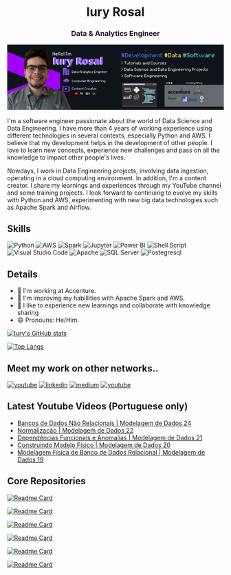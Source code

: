 <h1 align="center">Iury Rosal</h1>
<h3 align="center">Data & Analytics Engineer</h3>

<p align="center">
  <img src="https://github.com/iuryrosal/iuryrosal/blob/main/images/BannerGitHub.png" alt="Banner's Iury"/>
</p>


I'm a software engineer passionate about the world of Data Science and Data Engineering. I have more than 4 years of working experience using different technologies in several contexts, especially Python and AWS. I believe that my development helps in the development of other people. I love to learn new concepts, experience new challenges and pass on all the knowledge to impact other people's lives.

Nowdays, I work in Data Engineering projects, involving data ingestion, operating in a cloud computing environment. In addition, I'm a content creator. I share my learnings and experiences through my YouTube channel and some training projects. I look forward to continuing to evolve my skills with Python and AWS, experimenting with new big data technologies such as Apache Spark and Airflow.

## Skills
![Python](https://img.shields.io/badge/Python-3776AB?style=for-the-badge&logo=python&logoColor=white)
![AWS](https://img.shields.io/badge/Amazon_AWS-FF9900?style=for-the-badge&logo=amazonaws&logoColor=white)
![Spark](https://img.shields.io/badge/Apache_Spark-FFFFFF?style=for-the-badge&logo=apachespark&logoColor=#E35A16)
![Jupyter](https://img.shields.io/badge/Jupyter-F37626.svg?&style=for-the-badge&logo=Jupyter&logoColor=white)
![Power BI](https://img.shields.io/badge/PowerBI-F2C811?style=for-the-badge&logo=Power%20BI&logoColor=white)
![Shell Script](https://img.shields.io/badge/Shell_Script-121011?style=for-the-badge&logo=gnu-bash&logoColor=white)
![Visual Studio Code](https://img.shields.io/badge/Visual_Studio-5C2D91?style=for-the-badge&logo=visual%20studio&logoColor=white)
![Apache](https://img.shields.io/badge/Apache-D22128?style=for-the-badge&logo=Apache&logoColor=white)
![SQL Server](https://img.shields.io/badge/Microsoft%20SQL%20Server-CC2927?style=for-the-badge&logo=microsoft%20sql%20server&logoColor=white)
![Postegresql](https://img.shields.io/badge/PostgreSQL-316192?style=for-the-badge&logo=postgresql&logoColor=white)


## Details
- 🔭 I'm working at Accenture.
- 🌱 I'm improving my habillities with Apache Spark and AWS.
- 🤗 I like to experience new learnings and collaborate with knowledge sharing
- 😄 Pronouns: He/Him.

[![Iury's GitHub stats](https://github-readme-stats.vercel.app/api?username=iuryrosal&show_icons=true&theme=radical)](https://github.com/anuraghazra/github-readme-stats)

[![Top Langs](https://github-readme-stats.vercel.app/api/top-langs/?username=iuryrosal&layout=compact&theme=radical)](https://github.com/anuraghazra/github-readme-stats)


## Meet my work on other networks..
[<img src='https://img.shields.io/badge/YouTube-FF0000?style=for-the-badge&logo=youtube&logoColor=white' alt='youtube' height='30'>](https://www.youtube.com/c/ResumodoSucesso)
[<img src='https://img.shields.io/badge/LinkedIn-0077B5?style=for-the-badge&logo=linkedin&logoColor=white' alt='linkedin' height='30'>](https://www.linkedin.com/in/iuryrosal/)
[<img src='https://img.shields.io/badge/Medium-12100E?style=for-the-badge&logo=medium&logoColor=white' alt='medium' height='30'>](https://medium.com/@iuryrosal)
[<img src='https://img.shields.io/badge/dev.to-0A0A0A?style=for-the-badge&logo=dev.to&logoColor=white' alt='youtube' height='30'>](https://dev.to/iuryrosal)

## Latest Youtube Videos (Portuguese only)
<!-- BLOG-POST-LIST:START -->
- [Bancos de Dados Não Relacionais | Modelagem de Dados 24](https://www.youtube.com/watch?v=StCFCcCCOXI)
- [Normalização | Modelagem de Dados 22](https://www.youtube.com/watch?v=LCalBRBHyxA)
- [Dependências Funcionais e Anomalias | Modelagem de Dados 21](https://www.youtube.com/watch?v=3LEE0URzQwc)
- [Construindo Modelo Físico | Modelagem de Dados 20](https://www.youtube.com/watch?v=zDw7YrF5aFU)
- [Modelagem Física de Banco de Dados Relacional | Modelagem de Dados 19](https://www.youtube.com/watch?v=QBXfH8COfC4)
<!-- BLOG-POST-LIST:END -->

## Core Repositories

[![Readme Card](https://github-readme-stats.vercel.app/api/pin/?username=iuryrosal&repo=automated-ingestion-data&theme=radical)](https://github.com/iuryrosal/automated-ingestion-data)

[![Readme Card](https://github-readme-stats.vercel.app/api/pin/?username=iuryrosal&repo=projetos-python&theme=radical)](https://github.com/iuryrosal/projetos-python)

[![Readme Card](https://github-readme-stats.vercel.app/api/pin/?username=iuryrosal&repo=data-science&theme=radical)](https://github.com/iuryrosal/data-science)

[![Readme Card](https://github-readme-stats.vercel.app/api/pin/?username=iuryrosal&repo=machine-learning&theme=radical)](https://github.com/iuryrosal/machine-learning)

[![Readme Card](https://github-readme-stats.vercel.app/api/pin/?username=iuryrosal&repo=software-enginerring&theme=radical)](https://github.com/iuryrosal/software-enginerring)

[![Readme Card](https://github-readme-stats.vercel.app/api/pin/?username=iuryrosal&repo=analise-dados-telegram-bot&theme=radical)](https://github.com/iuryrosal/analise-dados-telegram-bot)
